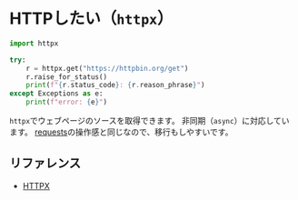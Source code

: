 # HTTPしたい（`httpx`）

```python
import httpx

try:
    r = httpx.get("https://httpbin.org/get")
    r.raise_for_status()
    print(f"{r.status_code}: {r.reason_phrase}")
except Exceptions as e:
    print(f"error: {e}")
```

`httpx`でウェブページのソースを取得できます。
非同期（`async`）に対応しています。
[requests](./python-requests.md)の操作感と同じなので、移行もしやすいです。

## リファレンス

- [HTTPX](https://www.python-httpx.org/)
